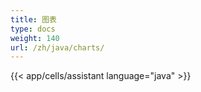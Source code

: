 ```yaml
---
title: 图表
type: docs
weight: 140
url: /zh/java/charts/
---
```



{{< app/cells/assistant language="java" >}}
